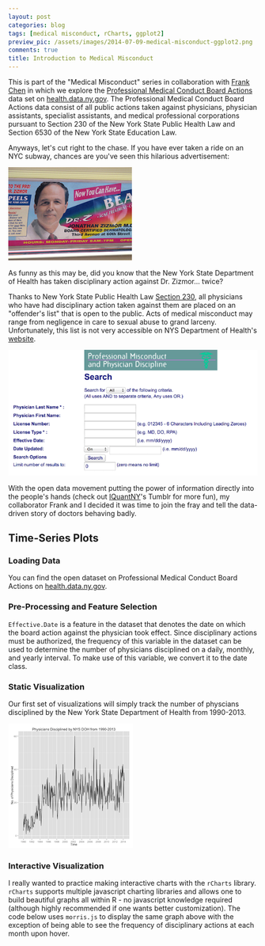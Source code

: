 ```yaml
---
layout: post
categories: blog
tags: [medical misconduct, rCharts, ggplot2]
preview_pic: /assets/images/2014-07-09-medical-misconduct-ggplot2.png
comments: true
title: Introduction to Medical Misconduct
---
```


This is part of the "Medical Misconduct" series in collaboration with [Frank Chen](http://frankchen07.github.io) in which we explore the [Professional Medical Conduct Board Actions](https://health.data.ny.gov/Health/Professional-Medical-Conduct-Board-Actions-Beginni/ebmi-8ctw) data set on [health.data.ny.gov](http://health.data.ny.gov). The Professional Medical Conduct Board Actions data consist of all public actions taken against physicians, physician assistants, specialist assistants, and medical professional corporations pursuant to Section 230 of the New York State Public Health Law and Section 6530 of the New York State Education Law.

Anyways, let's cut right to the chase. If you have ever taken a ride on an NYC subway, chances are you've seen this hilarious advertisement:

<img src = "/assets/images/2014-07-09-medical-misconduct-drz.jpeg" class = "fullw">

As funny as this may be, did you know that the New York State Department of Health has taken disciplinary action against Dr. Zizmor... twice?

Thanks to New York State Public Health Law [Section 230](https://www.health.ny.gov/professionals/doctors/conduct/laws.htm), all physicians who have had disciplinary action taken against them are placed on an "offender's list" that is open to the public. Acts of medical misconduct may range from negligence in care to sexual abuse to grand larceny. Unfortunately, this list is not very accessible on NYS Department of Health's [website](http://w3.health.state.ny.us/opmc/factions.nsf/physiciansearch?openform).

<img src = "/assets/images/2014-07-09-medical-misconduct-1.png" class = "fullw">

With the open data movement putting the power of information directly into the people's hands (check out [IQuantNY](http://iquantny.tumblr.com/)'s Tumblr for more fun), my collaborator Frank and I decided it was time to join the fray and tell the data-driven story of doctors behaving badly. 

## Time-Series Plots

### Loading Data

You can find the open dataset on Professional Medical Conduct Board Actions on [health.data.ny.gov](https://health.data.ny.gov/Health/Professional-Medical-Conduct-Board-Actions-Beginni/ebmi-8ctw?category=Health&view_name=Professional-Medical-Conduct-Board-Actions-Beginni).

<script src="https://gist.github.com/rcquan/f05a235a84321896386c.js"></script>

### Pre-Processing and Feature Selection

`Effective.Date` is a feature in the dataset that denotes the date on which the board action against the physician took effect. Since disciplinary actions must be authorized, the frequency of this variable in the dataset can be used to determine the number of physicians disciplined on a daily, monthly, and yearly interval. To make use of this variable, we convert it to the 
date class.

<script src="https://gist.github.com/rcquan/7122c5ad7bcb1440e6ff.js"></script>

### Static Visualization

Our first set of visualizations will simply track the number of physcians disciplined by the New York State Department of Health from 1990-2013.

<script src="https://gist.github.com/rcquan/b8b4f9cf58b6343f648b.js"></script>

<img src = "/assets/images/2014-07-09-medical-misconduct-ggplot2.png" class = "halfw">

### Interactive Visualization

I really wanted to practice making interactive charts with the 
`rCharts` library. `rCharts` supports multiple javascript charting libraries and allows one to build beautiful graphs all within R - no javascript knowledge required (although highly recommended if one wants better customization). The code below uses `morris.js` to display the same graph above with the exception of being able to see the frequency of disciplinary actions at each month upon hover.

<script src="https://gist.github.com/rcquan/5aa0ab1475fb57c2d36d.js"></script>

<link rel='stylesheet' href=http://cdn.oesmith.co.uk/morris-0.4.2.min.css>

<script type='text/javascript' src=http://ajax.googleapis.com/ajax/libs/jquery/1.9.0/jquery.min.js></script>

<script type='text/javascript' src=http://cdnjs.cloudflare.com/ajax/libs/raphael/2.1.0/raphael-min.js></script>

<script type='text/javascript' src=http://cdn.oesmith.co.uk/morris-0.4.2.min.js></script> 

<p><style>
  .rChart {
    display: block;
    margin-left: auto; 
    margin-right: auto;
    width: 600px;
    height: 400px;
  }<br/>
  </style></p>

<div id = 'chart1' class = 'rChart morris'></div>

<script type='text/javascript'>
    var chartParams = {
 "element": "chart1",
"width":            600,
"height":            400,
"xkey": "Month",
"ykeys": [
 "MedicalMisconductCount" 
],
"data": [
 {
 "Month": "Jan 1990",
"MedicalMisconductCount": 3 
},
{
 "Month": "Feb 1990",
"MedicalMisconductCount": 10 
},
{
 "Month": "Mar 1990",
"MedicalMisconductCount": 5 
},
{
 "Month": "Apr 1990",
"MedicalMisconductCount": 13 
},
{
 "Month": "May 1990",
"MedicalMisconductCount": 7 
},
{
 "Month": "Jun 1990",
"MedicalMisconductCount": 7 
},
{
 "Month": "Jul 1990",
"MedicalMisconductCount": 10 
},
{
 "Month": "Aug 1990",
"MedicalMisconductCount": 13 
},
{
 "Month": "Sep 1990",
"MedicalMisconductCount": 1 
},
{
 "Month": "Oct 1990",
"MedicalMisconductCount": 10 
},
{
 "Month": "Nov 1990",
"MedicalMisconductCount": 9 
},
{
 "Month": "Dec 1990",
"MedicalMisconductCount": 9 
},
{
 "Month": "Jan 1991",
"MedicalMisconductCount": 3 
},
{
 "Month": "Feb 1991",
"MedicalMisconductCount": 7 
},
{
 "Month": "Mar 1991",
"MedicalMisconductCount": 10 
},
{
 "Month": "Apr 1991",
"MedicalMisconductCount": 3 
},
{
 "Month": "May 1991",
"MedicalMisconductCount": 6 
},
{
 "Month": "Jun 1991",
"MedicalMisconductCount": 6 
},
{
 "Month": "Jul 1991",
"MedicalMisconductCount": 2 
},
{
 "Month": "Aug 1991",
"MedicalMisconductCount": 5 
},
{
 "Month": "Sep 1991",
"MedicalMisconductCount": 5 
},
{
 "Month": "Oct 1991",
"MedicalMisconductCount": 4 
},
{
 "Month": "Nov 1991",
"MedicalMisconductCount": 11 
},
{
 "Month": "Dec 1991",
"MedicalMisconductCount": 12 
},
{
 "Month": "Jan 1992",
"MedicalMisconductCount": 10 
},
{
 "Month": "Feb 1992",
"MedicalMisconductCount": 4 
},
{
 "Month": "Mar 1992",
"MedicalMisconductCount": 8 
},
{
 "Month": "Apr 1992",
"MedicalMisconductCount": 12 
},
{
 "Month": "May 1992",
"MedicalMisconductCount": 6 
},
{
 "Month": "Jun 1992",
"MedicalMisconductCount": 5 
},
{
 "Month": "Jul 1992",
"MedicalMisconductCount": 8 
},
{
 "Month": "Aug 1992",
"MedicalMisconductCount": 8 
},
{
 "Month": "Sep 1992",
"MedicalMisconductCount": 7 
},
{
 "Month": "Oct 1992",
"MedicalMisconductCount": 10 
},
{
 "Month": "Nov 1992",
"MedicalMisconductCount": 13 
},
{
 "Month": "Dec 1992",
"MedicalMisconductCount": 14 
},
{
 "Month": "Jan 1993",
"MedicalMisconductCount": 10 
},
{
 "Month": "Feb 1993",
"MedicalMisconductCount": 14 
},
{
 "Month": "Mar 1993",
"MedicalMisconductCount": 18 
},
{
 "Month": "Apr 1993",
"MedicalMisconductCount": 10 
},
{
 "Month": "May 1993",
"MedicalMisconductCount": 15 
},
{
 "Month": "Jun 1993",
"MedicalMisconductCount": 10 
},
{
 "Month": "Jul 1993",
"MedicalMisconductCount": 15 
},
{
 "Month": "Aug 1993",
"MedicalMisconductCount": 25 
},
{
 "Month": "Sep 1993",
"MedicalMisconductCount": 16 
},
{
 "Month": "Oct 1993",
"MedicalMisconductCount": 15 
},
{
 "Month": "Nov 1993",
"MedicalMisconductCount": 24 
},
{
 "Month": "Dec 1993",
"MedicalMisconductCount": 9 
},
{
 "Month": "Jan 1994",
"MedicalMisconductCount": 16 
},
{
 "Month": "Feb 1994",
"MedicalMisconductCount": 16 
},
{
 "Month": "Mar 1994",
"MedicalMisconductCount": 16 
},
{
 "Month": "Apr 1994",
"MedicalMisconductCount": 6 
},
{
 "Month": "May 1994",
"MedicalMisconductCount": 12 
},
{
 "Month": "Jun 1994",
"MedicalMisconductCount": 19 
},
{
 "Month": "Jul 1994",
"MedicalMisconductCount": 22 
},
{
 "Month": "Aug 1994",
"MedicalMisconductCount": 31 
},
{
 "Month": "Sep 1994",
"MedicalMisconductCount": 30 
},
{
 "Month": "Oct 1994",
"MedicalMisconductCount": 24 
},
{
 "Month": "Nov 1994",
"MedicalMisconductCount": 18 
},
{
 "Month": "Dec 1994",
"MedicalMisconductCount": 23 
},
{
 "Month": "Jan 1995",
"MedicalMisconductCount": 22 
},
{
 "Month": "Feb 1995",
"MedicalMisconductCount": 30 
},
{
 "Month": "Mar 1995",
"MedicalMisconductCount": 28 
},
{
 "Month": "Apr 1995",
"MedicalMisconductCount": 31 
},
{
 "Month": "May 1995",
"MedicalMisconductCount": 20 
},
{
 "Month": "Jun 1995",
"MedicalMisconductCount": 19 
},
{
 "Month": "Jul 1995",
"MedicalMisconductCount": 25 
},
{
 "Month": "Aug 1995",
"MedicalMisconductCount": 28 
},
{
 "Month": "Sep 1995",
"MedicalMisconductCount": 34 
},
{
 "Month": "Oct 1995",
"MedicalMisconductCount": 18 
},
{
 "Month": "Nov 1995",
"MedicalMisconductCount": 35 
},
{
 "Month": "Dec 1995",
"MedicalMisconductCount": 19 
},
{
 "Month": "Jan 1996",
"MedicalMisconductCount": 18 
},
{
 "Month": "Feb 1996",
"MedicalMisconductCount": 18 
},
{
 "Month": "Mar 1996",
"MedicalMisconductCount": 25 
},
{
 "Month": "Apr 1996",
"MedicalMisconductCount": 32 
},
{
 "Month": "May 1996",
"MedicalMisconductCount": 23 
},
{
 "Month": "Jun 1996",
"MedicalMisconductCount": 17 
},
{
 "Month": "Jul 1996",
"MedicalMisconductCount": 29 
},
{
 "Month": "Aug 1996",
"MedicalMisconductCount": 16 
},
{
 "Month": "Sep 1996",
"MedicalMisconductCount": 30 
},
{
 "Month": "Oct 1996",
"MedicalMisconductCount": 26 
},
{
 "Month": "Nov 1996",
"MedicalMisconductCount": 30 
},
{
 "Month": "Dec 1996",
"MedicalMisconductCount": 23 
},
{
 "Month": "Jan 1997",
"MedicalMisconductCount": 29 
},
{
 "Month": "Feb 1997",
"MedicalMisconductCount": 11 
},
{
 "Month": "Mar 1997",
"MedicalMisconductCount": 26 
},
{
 "Month": "Apr 1997",
"MedicalMisconductCount": 24 
},
{
 "Month": "May 1997",
"MedicalMisconductCount": 24 
},
{
 "Month": "Jun 1997",
"MedicalMisconductCount": 30 
},
{
 "Month": "Jul 1997",
"MedicalMisconductCount": 24 
},
{
 "Month": "Aug 1997",
"MedicalMisconductCount": 25 
},
{
 "Month": "Sep 1997",
"MedicalMisconductCount": 15 
},
{
 "Month": "Oct 1997",
"MedicalMisconductCount": 23 
},
{
 "Month": "Nov 1997",
"MedicalMisconductCount": 33 
},
{
 "Month": "Dec 1997",
"MedicalMisconductCount": 43 
},
{
 "Month": "Jan 1998",
"MedicalMisconductCount": 29 
},
{
 "Month": "Feb 1998",
"MedicalMisconductCount": 15 
},
{
 "Month": "Mar 1998",
"MedicalMisconductCount": 10 
},
{
 "Month": "Apr 1998",
"MedicalMisconductCount": 14 
},
{
 "Month": "May 1998",
"MedicalMisconductCount": 20 
},
{
 "Month": "Jun 1998",
"MedicalMisconductCount": 22 
},
{
 "Month": "Jul 1998",
"MedicalMisconductCount": 31 
},
{
 "Month": "Aug 1998",
"MedicalMisconductCount": 32 
},
{
 "Month": "Sep 1998",
"MedicalMisconductCount": 27 
},
{
 "Month": "Oct 1998",
"MedicalMisconductCount": 22 
},
{
 "Month": "Nov 1998",
"MedicalMisconductCount": 29 
},
{
 "Month": "Dec 1998",
"MedicalMisconductCount": 37 
},
{
 "Month": "Jan 1999",
"MedicalMisconductCount": 17 
},
{
 "Month": "Feb 1999",
"MedicalMisconductCount": 23 
},
{
 "Month": "Mar 1999",
"MedicalMisconductCount": 15 
},
{
 "Month": "Apr 1999",
"MedicalMisconductCount": 17 
},
{
 "Month": "May 1999",
"MedicalMisconductCount": 23 
},
{
 "Month": "Jun 1999",
"MedicalMisconductCount": 21 
},
{
 "Month": "Jul 1999",
"MedicalMisconductCount": 43 
},
{
 "Month": "Aug 1999",
"MedicalMisconductCount": 30 
},
{
 "Month": "Sep 1999",
"MedicalMisconductCount": 26 
},
{
 "Month": "Oct 1999",
"MedicalMisconductCount": 15 
},
{
 "Month": "Nov 1999",
"MedicalMisconductCount": 25 
},
{
 "Month": "Dec 1999",
"MedicalMisconductCount": 38 
},
{
 "Month": "Jan 2000",
"MedicalMisconductCount": 24 
},
{
 "Month": "Feb 2000",
"MedicalMisconductCount": 32 
},
{
 "Month": "Mar 2000",
"MedicalMisconductCount": 31 
},
{
 "Month": "Apr 2000",
"MedicalMisconductCount": 29 
},
{
 "Month": "May 2000",
"MedicalMisconductCount": 29 
},
{
 "Month": "Jun 2000",
"MedicalMisconductCount": 21 
},
{
 "Month": "Jul 2000",
"MedicalMisconductCount": 15 
},
{
 "Month": "Aug 2000",
"MedicalMisconductCount": 26 
},
{
 "Month": "Sep 2000",
"MedicalMisconductCount": 25 
},
{
 "Month": "Oct 2000",
"MedicalMisconductCount": 24 
},
{
 "Month": "Nov 2000",
"MedicalMisconductCount": 33 
},
{
 "Month": "Dec 2000",
"MedicalMisconductCount": 29 
},
{
 "Month": "Jan 2001",
"MedicalMisconductCount": 22 
},
{
 "Month": "Feb 2001",
"MedicalMisconductCount": 27 
},
{
 "Month": "Mar 2001",
"MedicalMisconductCount": 24 
},
{
 "Month": "Apr 2001",
"MedicalMisconductCount": 25 
},
{
 "Month": "May 2001",
"MedicalMisconductCount": 29 
},
{
 "Month": "Jun 2001",
"MedicalMisconductCount": 16 
},
{
 "Month": "Jul 2001",
"MedicalMisconductCount": 15 
},
{
 "Month": "Aug 2001",
"MedicalMisconductCount": 24 
},
{
 "Month": "Sep 2001",
"MedicalMisconductCount": 25 
},
{
 "Month": "Oct 2001",
"MedicalMisconductCount": 27 
},
{
 "Month": "Nov 2001",
"MedicalMisconductCount": 39 
},
{
 "Month": "Dec 2001",
"MedicalMisconductCount": 36 
},
{
 "Month": "Jan 2002",
"MedicalMisconductCount": 40 
},
{
 "Month": "Feb 2002",
"MedicalMisconductCount": 22 
},
{
 "Month": "Mar 2002",
"MedicalMisconductCount": 26 
},
{
 "Month": "Apr 2002",
"MedicalMisconductCount": 29 
},
{
 "Month": "May 2002",
"MedicalMisconductCount": 60 
},
{
 "Month": "Jun 2002",
"MedicalMisconductCount": 20 
},
{
 "Month": "Jul 2002",
"MedicalMisconductCount": 20 
},
{
 "Month": "Aug 2002",
"MedicalMisconductCount": 40 
},
{
 "Month": "Sep 2002",
"MedicalMisconductCount": 26 
},
{
 "Month": "Oct 2002",
"MedicalMisconductCount": 34 
},
{
 "Month": "Nov 2002",
"MedicalMisconductCount": 19 
},
{
 "Month": "Dec 2002",
"MedicalMisconductCount": 20 
},
{
 "Month": "Jan 2003",
"MedicalMisconductCount": 20 
},
{
 "Month": "Feb 2003",
"MedicalMisconductCount": 28 
},
{
 "Month": "Mar 2003",
"MedicalMisconductCount": 39 
},
{
 "Month": "Apr 2003",
"MedicalMisconductCount": 24 
},
{
 "Month": "May 2003",
"MedicalMisconductCount": 25 
},
{
 "Month": "Jun 2003",
"MedicalMisconductCount": 23 
},
{
 "Month": "Jul 2003",
"MedicalMisconductCount": 21 
},
{
 "Month": "Aug 2003",
"MedicalMisconductCount": 34 
},
{
 "Month": "Sep 2003",
"MedicalMisconductCount": 25 
},
{
 "Month": "Oct 2003",
"MedicalMisconductCount": 32 
},
{
 "Month": "Nov 2003",
"MedicalMisconductCount": 37 
},
{
 "Month": "Dec 2003",
"MedicalMisconductCount": 36 
},
{
 "Month": "Jan 2004",
"MedicalMisconductCount": 14 
},
{
 "Month": "Feb 2004",
"MedicalMisconductCount": 25 
},
{
 "Month": "Mar 2004",
"MedicalMisconductCount": 26 
},
{
 "Month": "Apr 2004",
"MedicalMisconductCount": 37 
},
{
 "Month": "May 2004",
"MedicalMisconductCount": 24 
},
{
 "Month": "Jun 2004",
"MedicalMisconductCount": 26 
},
{
 "Month": "Jul 2004",
"MedicalMisconductCount": 30 
},
{
 "Month": "Aug 2004",
"MedicalMisconductCount": 27 
},
{
 "Month": "Sep 2004",
"MedicalMisconductCount": 26 
},
{
 "Month": "Oct 2004",
"MedicalMisconductCount": 31 
},
{
 "Month": "Nov 2004",
"MedicalMisconductCount": 31 
},
{
 "Month": "Dec 2004",
"MedicalMisconductCount": 41 
},
{
 "Month": "Jan 2005",
"MedicalMisconductCount": 18 
},
{
 "Month": "Feb 2005",
"MedicalMisconductCount": 20 
},
{
 "Month": "Mar 2005",
"MedicalMisconductCount": 23 
},
{
 "Month": "Apr 2005",
"MedicalMisconductCount": 29 
},
{
 "Month": "May 2005",
"MedicalMisconductCount": 32 
},
{
 "Month": "Jun 2005",
"MedicalMisconductCount": 26 
},
{
 "Month": "Jul 2005",
"MedicalMisconductCount": 28 
},
{
 "Month": "Aug 2005",
"MedicalMisconductCount": 32 
},
{
 "Month": "Sep 2005",
"MedicalMisconductCount": 22 
},
{
 "Month": "Oct 2005",
"MedicalMisconductCount": 38 
},
{
 "Month": "Nov 2005",
"MedicalMisconductCount": 36 
},
{
 "Month": "Dec 2005",
"MedicalMisconductCount": 33 
},
{
 "Month": "Jan 2006",
"MedicalMisconductCount": 15 
},
{
 "Month": "Feb 2006",
"MedicalMisconductCount": 21 
},
{
 "Month": "Mar 2006",
"MedicalMisconductCount": 30 
},
{
 "Month": "Apr 2006",
"MedicalMisconductCount": 23 
},
{
 "Month": "May 2006",
"MedicalMisconductCount": 36 
},
{
 "Month": "Jun 2006",
"MedicalMisconductCount": 22 
},
{
 "Month": "Jul 2006",
"MedicalMisconductCount": 26 
},
{
 "Month": "Aug 2006",
"MedicalMisconductCount": 33 
},
{
 "Month": "Sep 2006",
"MedicalMisconductCount": 18 
},
{
 "Month": "Oct 2006",
"MedicalMisconductCount": 24 
},
{
 "Month": "Nov 2006",
"MedicalMisconductCount": 33 
},
{
 "Month": "Dec 2006",
"MedicalMisconductCount": 53 
},
{
 "Month": "Jan 2007",
"MedicalMisconductCount": 19 
},
{
 "Month": "Feb 2007",
"MedicalMisconductCount": 27 
},
{
 "Month": "Mar 2007",
"MedicalMisconductCount": 22 
},
{
 "Month": "Apr 2007",
"MedicalMisconductCount": 19 
},
{
 "Month": "May 2007",
"MedicalMisconductCount": 29 
},
{
 "Month": "Jun 2007",
"MedicalMisconductCount": 19 
},
{
 "Month": "Jul 2007",
"MedicalMisconductCount": 27 
},
{
 "Month": "Aug 2007",
"MedicalMisconductCount": 46 
},
{
 "Month": "Sep 2007",
"MedicalMisconductCount": 24 
},
{
 "Month": "Oct 2007",
"MedicalMisconductCount": 34 
},
{
 "Month": "Nov 2007",
"MedicalMisconductCount": 25 
},
{
 "Month": "Dec 2007",
"MedicalMisconductCount": 30 
},
{
 "Month": "Jan 2008",
"MedicalMisconductCount": 21 
},
{
 "Month": "Feb 2008",
"MedicalMisconductCount": 17 
},
{
 "Month": "Mar 2008",
"MedicalMisconductCount": 25 
},
{
 "Month": "Apr 2008",
"MedicalMisconductCount": 34 
},
{
 "Month": "May 2008",
"MedicalMisconductCount": 16 
},
{
 "Month": "Jun 2008",
"MedicalMisconductCount": 43 
},
{
 "Month": "Jul 2008",
"MedicalMisconductCount": 28 
},
{
 "Month": "Aug 2008",
"MedicalMisconductCount": 19 
},
{
 "Month": "Sep 2008",
"MedicalMisconductCount": 30 
},
{
 "Month": "Oct 2008",
"MedicalMisconductCount": 28 
},
{
 "Month": "Nov 2008",
"MedicalMisconductCount": 22 
},
{
 "Month": "Dec 2008",
"MedicalMisconductCount": 29 
},
{
 "Month": "Jan 2009",
"MedicalMisconductCount": 15 
},
{
 "Month": "Feb 2009",
"MedicalMisconductCount": 18 
},
{
 "Month": "Mar 2009",
"MedicalMisconductCount": 26 
},
{
 "Month": "Apr 2009",
"MedicalMisconductCount": 27 
},
{
 "Month": "May 2009",
"MedicalMisconductCount": 38 
},
{
 "Month": "Jun 2009",
"MedicalMisconductCount": 24 
},
{
 "Month": "Jul 2009",
"MedicalMisconductCount": 35 
},
{
 "Month": "Aug 2009",
"MedicalMisconductCount": 25 
},
{
 "Month": "Sep 2009",
"MedicalMisconductCount": 19 
},
{
 "Month": "Oct 2009",
"MedicalMisconductCount": 21 
},
{
 "Month": "Nov 2009",
"MedicalMisconductCount": 24 
},
{
 "Month": "Dec 2009",
"MedicalMisconductCount": 20 
},
{
 "Month": "Jan 2010",
"MedicalMisconductCount": 21 
},
{
 "Month": "Feb 2010",
"MedicalMisconductCount": 21 
},
{
 "Month": "Mar 2010",
"MedicalMisconductCount": 27 
},
{
 "Month": "Apr 2010",
"MedicalMisconductCount": 16 
},
{
 "Month": "May 2010",
"MedicalMisconductCount": 29 
},
{
 "Month": "Jun 2010",
"MedicalMisconductCount": 26 
},
{
 "Month": "Jul 2010",
"MedicalMisconductCount": 24 
},
{
 "Month": "Aug 2010",
"MedicalMisconductCount": 32 
},
{
 "Month": "Sep 2010",
"MedicalMisconductCount": 20 
},
{
 "Month": "Oct 2010",
"MedicalMisconductCount": 34 
},
{
 "Month": "Nov 2010",
"MedicalMisconductCount": 40 
},
{
 "Month": "Dec 2010",
"MedicalMisconductCount": 29 
},
{
 "Month": "Jan 2011",
"MedicalMisconductCount": 21 
},
{
 "Month": "Feb 2011",
"MedicalMisconductCount": 27 
},
{
 "Month": "Mar 2011",
"MedicalMisconductCount": 37 
},
{
 "Month": "Apr 2011",
"MedicalMisconductCount": 21 
},
{
 "Month": "May 2011",
"MedicalMisconductCount": 22 
},
{
 "Month": "Jun 2011",
"MedicalMisconductCount": 25 
},
{
 "Month": "Jul 2011",
"MedicalMisconductCount": 25 
},
{
 "Month": "Aug 2011",
"MedicalMisconductCount": 28 
},
{
 "Month": "Sep 2011",
"MedicalMisconductCount": 21 
},
{
 "Month": "Oct 2011",
"MedicalMisconductCount": 22 
},
{
 "Month": "Nov 2011",
"MedicalMisconductCount": 24 
},
{
 "Month": "Dec 2011",
"MedicalMisconductCount": 22 
},
{
 "Month": "Jan 2012",
"MedicalMisconductCount": 16 
},
{
 "Month": "Feb 2012",
"MedicalMisconductCount": 15 
},
{
 "Month": "Mar 2012",
"MedicalMisconductCount": 23 
},
{
 "Month": "Apr 2012",
"MedicalMisconductCount": 34 
},
{
 "Month": "May 2012",
"MedicalMisconductCount": 29 
},
{
 "Month": "Jun 2012",
"MedicalMisconductCount": 21 
},
{
 "Month": "Jul 2012",
"MedicalMisconductCount": 15 
},
{
 "Month": "Aug 2012",
"MedicalMisconductCount": 30 
},
{
 "Month": "Sep 2012",
"MedicalMisconductCount": 17 
},
{
 "Month": "Oct 2012",
"MedicalMisconductCount": 30 
},
{
 "Month": "Nov 2012",
"MedicalMisconductCount": 42 
},
{
 "Month": "Dec 2012",
"MedicalMisconductCount": 20 
},
{
 "Month": "Jan 2013",
"MedicalMisconductCount": 23 
},
{
 "Month": "Feb 2013",
"MedicalMisconductCount": 14 
},
{
 "Month": "Mar 2013",
"MedicalMisconductCount": 33 
},
{
 "Month": "Apr 2013",
"MedicalMisconductCount": 26 
},
{
 "Month": "May 2013",
"MedicalMisconductCount": 37 
},
{
 "Month": "Jun 2013",
"MedicalMisconductCount": 40 
},
{
 "Month": "Jul 2013",
"MedicalMisconductCount": 24 
},
{
 "Month": "Aug 2013",
"MedicalMisconductCount": 38 
},
{
 "Month": "Sep 2013",
"MedicalMisconductCount": 35 
},
{
 "Month": "Oct 2013",
"MedicalMisconductCount": 42 
},
{
 "Month": "Nov 2013",
"MedicalMisconductCount": 36 
},
{
 "Month": "Dec 2013",
"MedicalMisconductCount": 43 
},
{
 "Month": "Jan 2014",
"MedicalMisconductCount": 26 
},
{
 "Month": "Feb 2014",
"MedicalMisconductCount": 20 
},
{
 "Month": "Mar 2014",
"MedicalMisconductCount": 38 
},
{
 "Month": "Apr 2014",
"MedicalMisconductCount": 33 
} 
],
"pointSize":              0,
"lineWidth":              1,
"parseTime": false,
"labels": [
 "MedicalMisconductCount" 
],
"id": "chart1" 
},
      chartType = "Line"
    new Morris[chartType](chartParams)
</script>